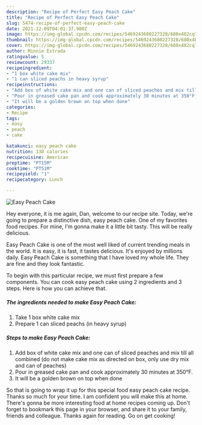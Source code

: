 ```yaml
---
description: "Recipe of Perfect Easy Peach Cake"
title: "Recipe of Perfect Easy Peach Cake"
slug: 5474-recipe-of-perfect-easy-peach-cake
date: 2021-12-09T04:01:37.980Z
image: https://img-global.cpcdn.com/recipes/5469243680227328/680x482cq70/easy-peach-cake-recipe-main-photo.jpg
thumbnail: https://img-global.cpcdn.com/recipes/5469243680227328/680x482cq70/easy-peach-cake-recipe-main-photo.jpg
cover: https://img-global.cpcdn.com/recipes/5469243680227328/680x482cq70/easy-peach-cake-recipe-main-photo.jpg
author: Minnie Estrada
ratingvalue: 5
reviewcount: 29337
recipeingredient:
- "1 box white cake mix"
- "1 can sliced peachs in heavy syrup"
recipeinstructions:
- "Add box of white cake mix and one can of sliced peaches and mix till all combined (do not make cake mix as directed on box, only use dry mix and can of peaches)"
- "Pour in greased cake pan and cook approximately 30 minutes at 350°F."
- "It will be a golden brown on top when done"
categories:
- Recipe
tags:
- easy
- peach
- cake

katakunci: easy peach cake 
nutrition: 138 calories
recipecuisine: American
preptime: "PT15M"
cooktime: "PT51M"
recipeyield: "1"
recipecategory: Lunch

---
```



![Easy Peach Cake](https://img-global.cpcdn.com/recipes/5469243680227328/680x482cq70/easy-peach-cake-recipe-main-photo.jpg)

Hey everyone, it is me again, Dan, welcome to our recipe site. Today, we're going to prepare a distinctive dish, easy peach cake. One of my favorites food recipes. For mine, I'm gonna make it a little bit tasty. This will be really delicious.



Easy Peach Cake is one of the most well liked of current trending meals in the world. It is easy, it is fast, it tastes delicious. It's enjoyed by millions daily. Easy Peach Cake is something that I have loved my whole life. They are fine and they look fantastic.


To begin with this particular recipe, we must first prepare a few components. You can cook easy peach cake using 2 ingredients and 3 steps. Here is how you can achieve that.

<!--inarticleads1-->

##### The ingredients needed to make Easy Peach Cake:

1. Take 1 box white cake mix
1. Prepare 1 can sliced peachs (in heavy syrup)




<!--inarticleads2-->

##### Steps to make Easy Peach Cake:

1. Add box of white cake mix and one can of sliced peaches and mix till all combined (do not make cake mix as directed on box, only use dry mix and can of peaches)
1. Pour in greased cake pan and cook approximately 30 minutes at 350°F.
1. It will be a golden brown on top when done




So that is going to wrap it up for this special food easy peach cake recipe. Thanks so much for your time. I am confident you will make this at home. There's gonna be more interesting food at home recipes coming up. Don't forget to bookmark this page in your browser, and share it to your family, friends and colleague. Thanks again for reading. Go on get cooking!
